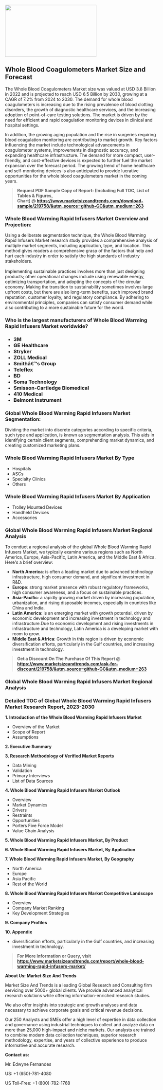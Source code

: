 <p><img class="alignnone size-medium wp-image-20088" src="https://ffe5etoiles.com/wp-content/uploads/2024/12/MST1-300x171.png" alt="" width="300" height="171" /></p><h2>Whole Blood Coagulometers Market Size and Forecast</h2><p>The Whole Blood Coagulometers Market size was valued at USD 3.8 Billion in 2022 and is projected to reach USD 6.5 Billion by 2030, growing at a CAGR of 7.2% from 2024 to 2030. The demand for whole blood coagulometers is increasing due to the rising prevalence of blood clotting disorders, the growth of diagnostic healthcare services, and the increasing adoption of point-of-care testing solutions. The market is driven by the need for efficient and rapid coagulation monitoring devices in clinical and hospital settings.</p><p>In addition, the growing aging population and the rise in surgeries requiring blood coagulation monitoring are contributing to market growth. Key factors influencing the market include technological advancements in coagulometer systems, improvements in diagnostic accuracy, and expanding healthcare infrastructure. The demand for more compact, user-friendly, and cost-effective devices is expected to further fuel the market expansion over the forecast period. The growing trend of home healthcare and self-monitoring devices is also anticipated to provide lucrative opportunities for the whole blood coagulometers market in the coming years.</p></p><blockquote id="" class=""><strong>Request PDF Sample Copy of Report: (Including Full TOC, List of Tables &amp; Figures, Chart)&nbsp;@&nbsp;<strong><a href="https://www.marketsizeandtrends.com/download-sample/219758/&utm_source=github-GC&utm_medium=263" target="_blank">https://www.marketsizeandtrends.com/download-sample/219758/&utm_source=github-GC&utm_medium=263</a></strong></strong></blockquote><h3 id="" class="">Whole Blood Warming Rapid Infusers Market&nbsp;Overview and Projection:</h3><p id="" class="">Using a deliberate segmentation technique, the Whole Blood Warming Rapid Infusers Market research study provides a comprehensive analysis of multiple market segments, including application, type, and location. This method gives readers a comprehensive grasp of the factors that help and hurt each industry in order to satisfy the high standards of industry stakeholders. <br /> <br />Implementing sustainable practices involves more than just designing products; other operational changes include using renewable energy, optimizing transportation, and adopting the concepts of the circular economy. Making the transition to sustainability sometimes involves large upfront costs, but there are also long-term benefits, such improved brand reputation, customer loyalty, and regulatory compliance. By adhering to environmental principles, companies can satisfy consumer demand while also contributing to a more sustainable future for the world.</p><h3 id="" class="">Who is the largest manufacturers of&nbsp;Whole Blood Warming Rapid Infusers Market worldwide?</h3><h3 class=""><p><ul><li>3M </li><li> GE Healthcare </li><li> Stryker </li><li> ZOLL Medical </li><li> Smithâ€™s Group </li><li> Teleflex </li><li> BD </li><li> Soma Technology </li><li> Smisson-Cartledge Biomedical </li><li> 410 Medical </li><li> Belmont Instrument</li></ul></p></h3><h3 id="" class="">Global&nbsp;Whole Blood Warming Rapid Infusers Market Segmentation:</h3><p id="" class="">Dividing the market into discrete categories according to specific criteria, such type and application, is known as segmentation analysis. This aids in identifying certain client segments, comprehending market dynamics, and creating customized marketing plans.</p><h3 id="" class="">Whole Blood Warming Rapid Infusers Market&nbsp;By Type</h3><p><p><ul><li>Hospitals</li><li> ASCs</li><li> Specialty Clinics</li><li> Others</p></li></ul></p></p><h3 id="" class="">Whole Blood Warming Rapid Infusers Market&nbsp;By Application</h3><p class=""><p><ul><li>Trolley Mounted Devices</li><li> Handheld Devices</li><li> Accessories</li></ul></p></p><h3 id="" class="">Global Whole Blood Warming Rapid Infusers Market Regional Analysis</h3><p id="" class="">To conduct a regional analysis of the global Whole Blood Warming Rapid Infusers Market, we typically examine various regions such as North America, Europe, Asia-Pacific, Latin America, and the Middle East &amp; Africa. Here's a brief overview:</p><ul><li><strong>North America</strong>: is often a leading market due to advanced technology infrastructure, high consumer demand, and significant investment in R&amp;D.</li><li><strong>Europe</strong>: strong market presence with robust regulatory frameworks, high consumer awareness, and a focus on sustainable practices.</li><li><strong>Asia-Pacific</strong>: a rapidly growing market driven by increasing population, urbanization, and rising disposable incomes, especially in countries like China and India.</li><li><strong>Latin America</strong>: is an emerging market with growth potential, driven by economic development and increasing investment in technology and infrastructure.Due to economic development and rising investments in infrastructure and technology, Latin America is a developing market with room to grow.</li><li><strong>Middle East &amp; Africa</strong>: Growth in this region is driven by economic diversification efforts, particularly in the Gulf countries, and increasing investment in technology.</li></ul><blockquote id="" class=""><strong>Get a Discount On The Purchase Of This Report @ <strong><a href="https://www.marketsizeandtrends.com/ask-for-discount/219758/&utm_source=github-GC&utm_medium=263" target="_blank">https://www.marketsizeandtrends.com/ask-for-discount/219758/&utm_source=github-GC&utm_medium=263</a></strong></strong></blockquote><h3 id="" class="">Global Whole Blood Warming Rapid Infusers Market Regional Analysis</h3><h3 id="" class="">Detailed TOC of Global Whole Blood Warming Rapid Infusers Market Research Report, 2023-2030</h3><p id="" class=""><strong>1. Introduction of the Whole Blood Warming Rapid Infusers Market</strong></p><ul><li>Overview of the Market</li><li>Scope of Report</li><li>Assumptions</li></ul><p id="" class=""><strong>2. Executive Summary</strong></p><p id="" class=""><strong>3. Research Methodology of Verified Market Reports</strong></p><ul><li>Data Mining</li><li>Validation</li><li>Primary Interviews</li><li>List of Data Sources</li></ul><p id="" class=""><strong>4. Whole Blood Warming Rapid Infusers Market Outlook</strong></p><ul><li>Overview</li><li>Market Dynamics</li><li>Drivers</li><li>Restraints</li><li>Opportunities</li><li>Porters Five Force Model</li><li>Value Chain Analysis</li></ul><p id="" class=""><strong>5. Whole Blood Warming Rapid Infusers Market, By Product</strong></p><p id="" class=""><strong>6. Whole Blood Warming Rapid Infusers Market, By Application</strong></p><p id="" class=""><strong>7. Whole Blood Warming Rapid Infusers Market, By Geography</strong></p><ul><li>North America</li><li>Europe</li><li>Asia Pacific</li><li>Rest of the World</li></ul><p id="" class=""><strong>8. Whole Blood Warming Rapid Infusers Market Competitive Landscape</strong></p><ul><li>Overview</li><li>Company Market Ranking</li><li>Key Development Strategies</li></ul><p id="" class=""><strong>9. Company Profiles</strong></p><p id="" class=""><strong>10. Appendix</strong></p><ul><li>diversification efforts, particularly in the Gulf countries, and increasing investment in technology.</li></ul><blockquote id="" class=""><strong>For More Information or Query, visit <strong><strong><a href="https://www.marketsizeandtrends.com/report/whole-blood-warming-rapid-infusers-market/" target="_blank">https://www.marketsizeandtrends.com/report/whole-blood-warming-rapid-infusers-market/</a></strong></strong></strong></blockquote><p id="" class=""><strong>About Us: Market Size And Trends</strong></p><p id="" class="">Market Size And Trends is a leading Global Research and Consulting firm servicing over 5000+ global clients. We provide advanced analytical research solutions while offering information-enriched research studies.</p><p id="" class="">We also offer insights into strategic and growth analyses and data necessary to achieve corporate goals and critical revenue decisions.</p><p id="" class="">Our 250 Analysts and SMEs offer a high level of expertise in data collection and governance using industrial techniques to collect and analyze data on more than 25,000 high-impact and niche markets. Our analysts are trained to combine modern data collection techniques, superior research methodology, expertise, and years of collective experience to produce informative and accurate research.</p><p id="" class=""><strong>Contact us:</strong></p><p id="" class="">Mr. Edwyne Fernandes</p><p id="" class="">US: +1 (650)-781-4080</p><p id="" class="">US Toll-Free: +1 (800)-782-1768</p>
